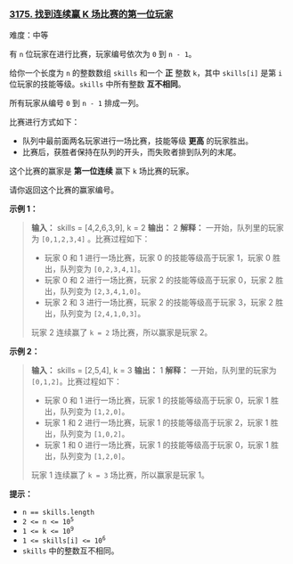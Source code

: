 ### [3175\. 找到连续赢 K 场比赛的第一位玩家](https://leetcode.cn/problems/find-the-first-player-to-win-k-games-in-a-row/)

难度：中等

有 `n` 位玩家在进行比赛，玩家编号依次为 `0` 到 `n - 1`。

给你一个长度为 `n` 的整数数组 `skills` 和一个 **正** 整数 `k`，其中 `skills[i]` 是第 `i` 位玩家的技能等级。`skills` 中所有整数 **互不相同**。

所有玩家从编号 `0` 到 `n - 1` 排成一列。

比赛进行方式如下：

- 队列中最前面两名玩家进行一场比赛，技能等级 **更高** 的玩家胜出。
- 比赛后，获胜者保持在队列的开头，而失败者排到队列的末尾。

这个比赛的赢家是 **第一位连续** 赢下 `k` 场比赛的玩家。

请你返回这个比赛的赢家编号。

**示例 1：**

> **输入：** skills = [4,2,6,3,9], k = 2
> **输出：** 2
> **解释：**
> 一开始，队列里的玩家为 `[0,1,2,3,4]` 。比赛过程如下：
>
> - 玩家 0 和 1 进行一场比赛，玩家 0 的技能等级高于玩家 1，玩家 0 胜出，队列变为 `[0,2,3,4,1]`。
> - 玩家 0 和 2 进行一场比赛，玩家 2 的技能等级高于玩家 0，玩家 2 胜出，队列变为 `[2,3,4,1,0]`。
> - 玩家 2 和 3 进行一场比赛，玩家 2 的技能等级高于玩家 3，玩家 2 胜出，队列变为 `[2,4,1,0,3]`。
>
> 玩家 2 连续赢了 `k = 2` 场比赛，所以赢家是玩家 2。

**示例 2：**

> **输入：** skills = [2,5,4], k = 3
> **输出：** 1
> **解释：**
> 一开始，队列里的玩家为 `[0,1,2]`。比赛过程如下：
>
> - 玩家 0 和 1 进行一场比赛，玩家 1 的技能等级高于玩家 0，玩家 1 胜出，队列变为 `[1,2,0]`。
> - 玩家 1 和 2 进行一场比赛，玩家 1 的技能等级高于玩家 2，玩家 1 胜出，队列变为 `[1,0,2]`。
> - 玩家 1 和 0 进行一场比赛，玩家 1 的技能等级高于玩家 0，玩家 1 胜出，队列变为 `[1,2,0]`。
>
> 玩家 1 连续赢了 `k = 3` 场比赛，所以赢家是玩家 1。

**提示：**

- `n == skills.length`
- <code>2 <= n <= 10<sup>5</sup></code>
- <code>1 <= k <= 10<sup>9</sup></code>
- <code>1 <= skills[i] <= 10<sup>6</sup></code>
- `skills` 中的整数互不相同。
